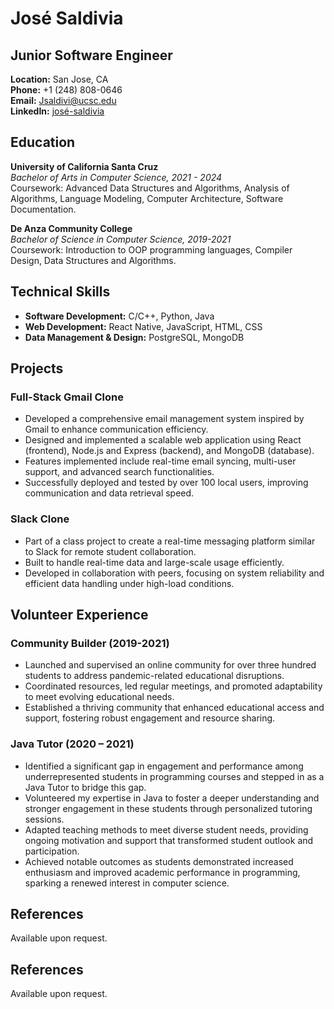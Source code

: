 
# José Saldivia
## Junior Software Engineer
**Location:** San Jose, CA  
**Phone:** +1 (248) 808-0646  
**Email:** [Jsaldivi@ucsc.edu](mailto:Jsaldivi@ucsc.edu)  
**LinkedIn:** [josé-saldivia](https://linkedin.com/in/josé-saldivia)

## Education
**University of California Santa Cruz**  
*Bachelor of Arts in Computer Science, 2021 - 2024*  
Coursework: Advanced Data Structures and Algorithms, Analysis of Algorithms, Language Modeling, Computer Architecture, Software Documentation.

**De Anza Community College**  
*Bachelor of Science in Computer Science, 2019-2021*  
Coursework: Introduction to OOP programming languages, Compiler Design, Data Structures and Algorithms.

## Technical Skills
- **Software Development:** C/C++, Python, Java
- **Web Development:** React Native, JavaScript, HTML, CSS
- **Data Management & Design:** PostgreSQL, MongoDB

## Projects
### Full-Stack Gmail Clone
- Developed a comprehensive email management system inspired by Gmail to enhance communication efficiency.
- Designed and implemented a scalable web application using React (frontend), Node.js and Express (backend), and MongoDB (database).
- Features implemented include real-time email syncing, multi-user support, and advanced search functionalities.
- Successfully deployed and tested by over 100 local users, improving communication and data retrieval speed.

### Slack Clone
- Part of a class project to create a real-time messaging platform similar to Slack for remote student collaboration.
- Built to handle real-time data and large-scale usage efficiently.
- Developed in collaboration with peers, focusing on system reliability and efficient data handling under high-load conditions.

## Volunteer Experience
### Community Builder (2019-2021)
  - Launched and supervised an online community for over three hundred students to address pandemic-related educational disruptions.
  - Coordinated resources, led regular meetings, and promoted adaptability to meet evolving educational needs.
  - Established a thriving community that enhanced educational access and support, fostering robust engagement and resource sharing.

### Java Tutor (2020 – 2021)
- Identified a significant gap in engagement and performance among underrepresented students in programming courses and stepped in as a Java Tutor to bridge this gap.
- Volunteered my expertise in Java to foster a deeper understanding and stronger engagement in these students through personalized tutoring sessions.
- Adapted teaching methods to meet diverse student needs, providing ongoing motivation and support that transformed student outlook and participation.
- Achieved notable outcomes as students demonstrated increased enthusiasm and improved academic performance in programming, sparking a renewed interest in computer science.

## References
Available upon request.

## References
Available upon request.

